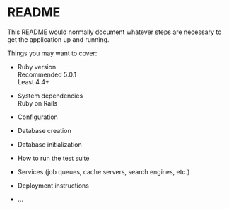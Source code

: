 # README

This README would normally document whatever steps are necessary to get the
application up and running.

Things you may want to cover:

* Ruby version<br>
Recommended 5.0.1<br>
Least 4.4+

* System dependencies<br>
Ruby on Rails

* Configuration

* Database creation

* Database initialization

* How to run the test suite

* Services (job queues, cache servers, search engines, etc.)

* Deployment instructions

* ...
